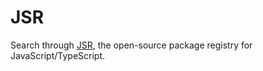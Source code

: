 # JSR

Search through [JSR](https://jsr.io/), the open-source package registry for JavaScript/TypeScript.
